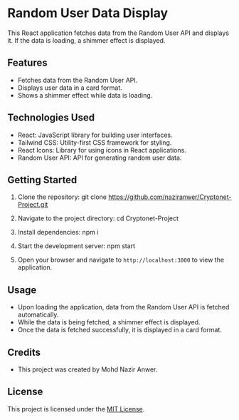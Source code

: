 # Random User Data Display

This React application fetches data from the Random User API and displays it. If the data is loading, a shimmer effect is displayed.

## Features

- Fetches data from the Random User API.
- Displays user data in a card format.
- Shows a shimmer effect while data is loading.

## Technologies Used

- React: JavaScript library for building user interfaces.
- Tailwind CSS: Utility-first CSS framework for styling.
- React Icons: Library for using icons in React applications.
- Random User API: API for generating random user data.

## Getting Started

1. Clone the repository:
   git clone https://github.com/naziranwer/Cryptonet-Project.git
2. Navigate to the project directory:
   cd Cryptonet-Project

3. Install dependencies:   npm i

4. Start the development server: npm start


5. Open your browser and navigate to `http://localhost:3000` to view the application.

## Usage

- Upon loading the application, data from the Random User API is fetched automatically.
- While the data is being fetched, a shimmer effect is displayed.
- Once the data is fetched successfully, it is displayed in a card format.

## Credits

- This project was created by Mohd Nazir Anwer.

## License

This project is licensed under the [MIT License](LICENSE).


